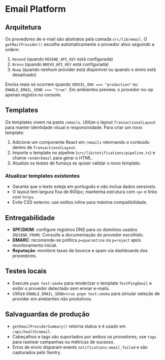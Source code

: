 # Email Platform

## Arquitetura
Os provedores de e-mail são abstratos pela camada `src/lib/email`. O `getMailProvider()` escolhe automaticamente o provedor ativo seguindo a ordem:

1. `Resend` (quando `RESEND_API_KEY` está configurada)
2. `Brevo` (quando `BREVO_API_KEY` está configurada)
3. `Noop` (quando nenhum provider está disponível ou quando o envio está desativado)

Envios reais só ocorrem quando `VERCEL_ENV === "production"` ou `ENABLE_EMAIL_SEND === "true"`. Em ambientes preview, o provedor no-op apenas registra no console.

## Templates
Os templates vivem na pasta `/emails`. Utilize o layout `TransactionalLayout` para manter identidade visual e responsividade. Para criar um novo template:

1. Adicione um componente React em `/emails` retornando o conteúdo dentro de `TransactionalLayout`.
2. Importe o template no pipeline (`src/lib/notifications/pipeline.ts`) e chame `renderEmail` para gerar o HTML.
3. Atualize os testes de fumaça se quiser validar o novo template.

### Atualizar templates existentes
- Garanta que o texto esteja em português e não inclua dados sensíveis.
- O layout tem largura fixa de 600px; mantenha estrutura com `<p>` e links com `https`.
- Evite CSS externo: use estilos inline para máxima compatibilidade.

## Entregabilidade
- **SPF/DKIM**: configure registros DNS para os domínios usados (`RESEND_FROM`). Consulte a documentação do provedor escolhido.
- **DMARC**: recomenda-se política `p=quarantine` ou `p=reject` após monitoramento inicial.
- **Reputação**: monitore taxas de bounce e spam via dashboards dos provedores.

## Testes locais
- Execute `pnpm test:smoke` para renderizar o template `TestPingEmail` e exibir o provedor detectado sem enviar e-mails.
- Utilize `ENABLE_EMAIL_SEND=true pnpm test:smoke` para simular seleção de provider em ambientes não produtivos.

## Salvaguardas de produção
- `getEmailProviderSummary()` retorna status e é usado em `/api/health/email`.
- Cabeçalhos e tags são suportados por ambos os provedores; use `tags` para rastrear campanhas ou métricas de sucesso.
- Erros de envio disparam evento `notifications:email_failed` e são capturados pelo Sentry.

